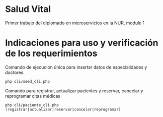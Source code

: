 # Salud Vital
Primer trabajo del diplomado en microservicios en la NUR, modulo 1

# Indicaciones para uso y verificación de los requerimientos

Comando de ejecución única para insertar datos de especialidades y doctores

```
php cli/seed_cli.php

```

Comando para registrar, actualizar pacientes y reservar, cancelar y reprogramar citas médicas

```
php cli/paciente_cli.php [registrar|actualizar|reservar|cancelar|reprogramar]

```